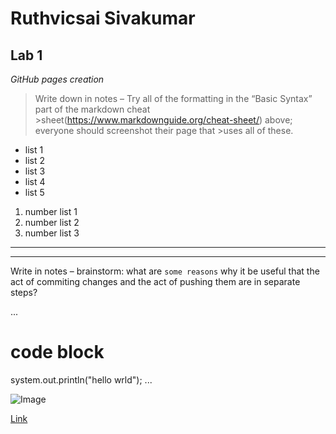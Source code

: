 # Ruthvicsai Sivakumar
## Lab 1

*GitHub pages creation*

>Write down in notes – Try all of the formatting in the “Basic Syntax” part of the markdown cheat >sheet(https://www.markdownguide.org/cheat-sheet/) above; everyone should screenshot their page that >uses all of these.

* list 1
* list 2
* list 3
* list 4
* list 5

1. number list 1
2. number list 2
3. number list 3

---

***

Write in notes – brainstorm: what are `some reasons` why it be useful that the act of commiting changes and the act of pushing them are in separate steps?

...
# code block
system.out.println("hello wrld");
...

![Image](https://upload.wikimedia.org/wikipedia/commons/4/44/Geisel_Library%2C_UCSD.jpg)

[Link](https://jpolitz.github.io/cse-15l-lab-report/)
